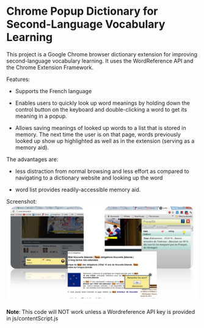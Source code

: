 Chrome Popup Dictionary for Second-Language Vocabulary Learning
========
This project is a Google Chrome browser dictionary extension for improving second-language vocabulary learning. It uses the WordReference API and the Chrome Extension Framework.

Features:

* Supports the French language

* Enables users to quickly look up word meanings by holding down the control button on the keyboard and double-clicking a word to get its meaning in a popup.

* Allows saving meanings of looked up words to a list that is stored in memory. The next time the user is on that page, words previously looked up show up highlighted as well as in the extension (serving as a memory aid).

The advantages are:

* less distraction from normal browsing and less effort as compared to navigating to a dictionary website and looking up the word

* word list provides readily-accessible memory aid.

Screenshot:
![Screenshot](/screenshot/screenshot.png)

**Note**: This code will NOT work unless a Wordreference API key is provided in js/contentScript.js